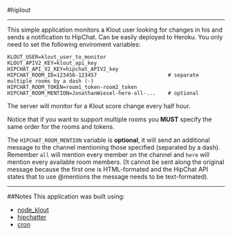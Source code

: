#hiplout
***
This simple application monitors a Klout user looking for changes in his and sends a notification to HipChat. Can be easily deployed to Heroku. You only need to set the following enviroment variables:

```
KLOUT_USER=klout_user_to_monitor
KLOUT_APIV2_KEY=klout_api_key
HIPCHAT_API_V2_KEY=hipchat_APIV2_key
HIPCHAT_ROOM_ID=123456-123457                       # separate multiple rooms by a dash (-)
HIPCHAT_ROOM_TOKEN=room1_token-room2_token
HIPCHAT_ROOM_MENTION=JonathanWiesel-here-all-...    # optional
```

The server will monitor for a Klout score change every half hour.

Notice that if you want to support multiple rooms you **MUST** specify the same order for the rooms and tokens.

The `HIPCHAT_ROOM_MENTION` variable is **optional**, it will send an additional message to the channel mentioning those specified (separated by a dash). Remember `all` will mention every member on the channel and `here` will mention every available room members.
(It cannot be sent along the original message because the first one is HTML-formated and the HipChat API states that to use @mentions the message needs to be text-formated).

***

##Notes
This application was built using:
* [node_klout](https://github.com/cojohn/node_klout)
* [hipchatter](https://github.com/charltoons/hipchatter)
* [cron](https://github.com/ncb000gt/node-cron)


